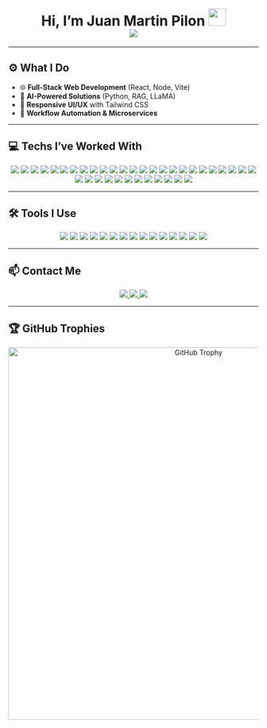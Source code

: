 <h1 align="center">
  <b>Hi, I’m Juan Martin Pilon</b>
  <img src="https://media.giphy.com/media/hvRJCLFzcasrR4ia7z/giphy.gif" width="35" />
  <br />
  <img src="https://user-images.githubusercontent.com/73097560/115834477-dbab4500-a447-11eb-908a-139a6edaec5c.gif" />
</h1>

---

## ⚙️ What I Do
- 🌐 **Full-Stack Web Development** (React, Node, Vite)
- 🤖 **AI-Powered Solutions** (Python, RAG, LLaMA)
- 🎨 **Responsive UI/UX** with Tailwind CSS
- 🔧 **Workflow Automation & Microservices**

---

## 💻 Techs I’ve Worked With  
<div align="center">
  <!-- Frontend -->
  <img src="https://img.shields.io/badge/HTML5-E34F26?style=for-the-badge&logo=html5&logoColor=white" />
  <img src="https://img.shields.io/badge/CSS3-1572B6?style=for-the-badge&logo=css&logoColor=white" />
  <img src="https://img.shields.io/badge/JavaScript-323330?style=for-the-badge&logo=javascript" />
  <img src="https://img.shields.io/badge/React-20232A?style=for-the-badge&logo=react" />
  <img src="https://img.shields.io/badge/Vue.js-35495E?style=for-the-badge&logo=vuedotjs" />
  <img src="https://img.shields.io/badge/nuxt.js-00C58E?style=for-the-badge&logo=nuxt&logoColor=white" />
  <img src="https://img.shields.io/badge/Angular-DD0031?style=for-the-badge&logo=angular" />
  <img src="https://img.shields.io/badge/Bootstrap-563D7C?style=for-the-badge&logo=bootstrap&logoColor=white" />
  <img src="https://img.shields.io/badge/Tailwind_CSS-38B2AC?style=for-the-badge&logo=tailwind-css&logoColor=white" />
  <img src="https://img.shields.io/badge/jQuery-0769AD?style=for-the-badge&logo=jquery" />
  <img src="https://img.shields.io/badge/Chart.js-FF6384?style=for-the-badge&logo=chartdotjs&logoColor=white" />
  <img src="https://img.shields.io/badge/Font_Awesome-339AF0?style=for-the-badge&logo=fontawesome&logoColor=white" />

  <!-- Backend -->
  <img src="https://img.shields.io/badge/Node.js-339933?style=for-the-badge&logo=nodedotjs&logoColor=white" />
  <img src="https://img.shields.io/badge/Express.js-000000?style=for-the-badge&logo=express" />
  <img src="https://img.shields.io/badge/Python-FFD43B?style=for-the-badge&logo=python" />
  <img src="https://img.shields.io/badge/PHP-777BB4?style=for-the-badge&logo=php&logoColor=white" />
  <img src="https://img.shields.io/badge/Laravel-FF2D20?style=for-the-badge&logo=laravel&logoColor=white" />
  <img src="https://img.shields.io/badge/.NET-512BD4?style=for-the-badge&logo=dotnet" />
  <img src="https://img.shields.io/badge/Blazor-512BD4?style=for-the-badge&logo=blazor" />
  <img src="https://img.shields.io/badge/JWT-000000?style=for-the-badge&logo=JSON%20web%20tokens" />

  <!-- Programming Languages -->
  <img src="https://img.shields.io/badge/TypeScript-007ACC?style=for-the-badge&logo=typescript&logoColor=white" />
  <img src="https://img.shields.io/badge/Java-007396?style=for-the-badge&logo=java" />
  <img src="https://img.shields.io/badge/C%23-239120?style=for-the-badge&logo=csharp" />
  <img src="https://img.shields.io/badge/C%2B%2B-00599C?style=for-the-badge&logo=c%2B%2B" />
  <img src="https://img.shields.io/badge/C-00599C?style=for-the-badge&logo=c" />

  <!-- Databases -->
  <img src="https://img.shields.io/badge/Microsoft%20SQL%20Server-CC2927?style=for-the-badge&logo=microsoft%20sql%20server" />
  <img src="https://img.shields.io/badge/MySQL-005C84?style=for-the-badge&logo=mysql&logoColor=white" />
  <img src="https://img.shields.io/badge/MongoDB-4EA94B?style=for-the-badge&logo=mongodb&logoColor=white" />
  <img src="https://img.shields.io/badge/SQLite-003B57?style=for-the-badge&logo=sqlite" />
  <img src="https://img.shields.io/badge/PostgreSQL-316192?style=for-the-badge&logo=postgresql&logoColor=white" />
  <img src="https://img.shields.io/badge/phpMyAdmin-6C78AF?style=for-the-badge&logo=phpmyadmin&logoColor=white" />
  <img src="https://img.shields.io/badge/Prisma-3982CE?style=for-the-badge&logo=Prisma" />

  <!-- Other Techs -->
  <img src="https://img.shields.io/badge/Apache-D22128?style=for-the-badge&logo=Apache" />
  <img src="https://img.shields.io/badge/Markdown-000000?style=for-the-badge&logo=markdown" />
  <img src="https://img.shields.io/badge/Vite-B73BFE?style=for-the-badge&logo=vite" />
  <img src="https://img.shields.io/badge/Deno-464647?style=for-the-badge&logo=deno" />
  <img src="https://img.shields.io/badge/bun-282a36?style=for-the-badge&logo=bun" />
</div>

---

## 🛠️ Tools I Use  
<div align="center">
  <img src="https://img.shields.io/badge/ChatGPT-74aa9c?style=for-the-badge&logo=openai" />
  <img src="https://img.shields.io/badge/GitHub%20Copilot-000000?style=for-the-badge&logo=githubcopilot" />
  <img src="https://img.shields.io/badge/Google%20Gemini-8E75B2?style=for-the-badge&logo=googlegemini&logoColor=white" />
  <img src="https://img.shields.io/badge/HuggingFace-FDEE21?style=for-the-badge&logo=HuggingFace&logoColor=white" />
  <img src="https://img.shields.io/badge/GitHub%20Pages-222222?style=for-the-badge&logo=github%20Pages" />
  <img src="https://img.shields.io/badge/Vercel-000000?style=for-the-badge&logo=vercel" />
  <img src="https://img.shields.io/badge/Docker-2CA5E0?style=for-the-badge&logo=docker&logoColor=white" />
  <img src="https://img.shields.io/badge/Postman-FF6C37?style=for-the-badge&logo=postman&logoColor=white" />
  <img src="https://img.shields.io/badge/Swagger-85EA2D?style=for-the-badge&logo=swagger" />
  <img src="https://img.shields.io/badge/Composer-885630?style=for-the-badge&logo=Composer" />
  <img src="https://img.shields.io/badge/npm-CB3837?style=for-the-badge&logo=npm" />
  <img src="https://img.shields.io/badge/NuGet-004880?style=for-the-badge&logo=nuget" />
  <img src="https://img.shields.io/badge/XAMPP-F37623?style=for-the-badge&logo=xampp" />
  <img src="https://img.shields.io/badge/ESLint-3A33D1?style=for-the-badge&logo=eslint" />
  <img src="https://img.shields.io/badge/Prettier-1A2C34?style=for-the-badge&logo=prettier" />
</div>

---

## 📫 Contact Me  
<div align="center">
  <a href="mailto:juanmartin.pilon@gmail.com">
    <img src="https://img.shields.io/badge/Gmail-D14836?style=for-the-badge&logo=gmail&logoColor=white" />
  </a>
  <a href="https://www.linkedin.com/in/juanmartinpilon/">
    <img src="https://img.shields.io/badge/LinkedIn-0077B5?style=for-the-badge&logo=linkedin&logoColor=white" />
  </a>
  <a href="https://discordapp.com/users/230104584964538369">
    <img src="https://img.shields.io/badge/Discord-5865F2?style=for-the-badge&logo=discord&logoColor=white" />
  </a>
</div>

---

## 🏆 GitHub Trophies  
<div align="center">
  <a href="https://github.com/JuanmaPilon/github-profile-trophy">
    <img src="https://github-profile-trophy.vercel.app/?username=JuanmaPilon&theme=algolia" width="750" alt="GitHub Trophy" />
  </a>
</div>
